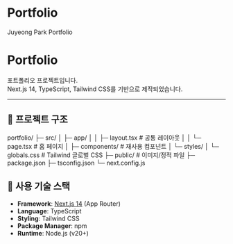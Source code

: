 # Portfolio
Juyeong Park Portfolio


# Portfolio

포트폴리오 프로젝트입니다.  
Next.js 14, TypeScript, Tailwind CSS를 기반으로 제작되었습니다.  

---

## 📂 프로젝트 구조
portfolio/
├─ src/
│ ├─ app/
│ │ ├─ layout.tsx # 공통 레이아웃
│ │ └─ page.tsx # 홈 페이지
│ ├─ components/ # 재사용 컴포넌트
│ └─ styles/
│ └─ globals.css # Tailwind 글로벌 CSS
├─ public/ # 이미지/정적 파일
├─ package.json
├─ tsconfig.json
└─ next.config.js


## 🚀 사용 기술 스택

- **Framework**: [Next.js 14](https://nextjs.org/) (App Router)
- **Language**: TypeScript
- **Styling**: Tailwind CSS
- **Package Manager**: npm
- **Runtime**: Node.js (v20+)


